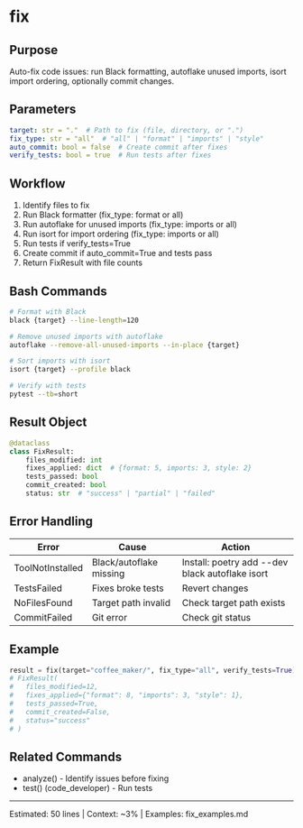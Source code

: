 # fix

## Purpose
Auto-fix code issues: run Black formatting, autoflake unused imports, isort import ordering, optionally commit changes.

## Parameters
```yaml
target: str = "."  # Path to fix (file, directory, or ".")
fix_type: str = "all"  # "all" | "format" | "imports" | "style"
auto_commit: bool = false  # Create commit after fixes
verify_tests: bool = true  # Run tests after fixes
```

## Workflow
1. Identify files to fix
2. Run Black formatter (fix_type: format or all)
3. Run autoflake for unused imports (fix_type: imports or all)
4. Run isort for import ordering (fix_type: imports or all)
5. Run tests if verify_tests=True
6. Create commit if auto_commit=True and tests pass
7. Return FixResult with file counts

## Bash Commands
```bash
# Format with Black
black {target} --line-length=120

# Remove unused imports with autoflake
autoflake --remove-all-unused-imports --in-place {target}

# Sort imports with isort
isort {target} --profile black

# Verify with tests
pytest --tb=short
```

## Result Object
```python
@dataclass
class FixResult:
    files_modified: int
    fixes_applied: dict  # {format: 5, imports: 3, style: 2}
    tests_passed: bool
    commit_created: bool
    status: str  # "success" | "partial" | "failed"
```

## Error Handling
| Error | Cause | Action |
|-------|-------|--------|
| ToolNotInstalled | Black/autoflake missing | Install: poetry add --dev black autoflake isort |
| TestsFailed | Fixes broke tests | Revert changes |
| NoFilesFound | Target path invalid | Check target path exists |
| CommitFailed | Git error | Check git status |

## Example
```python
result = fix(target="coffee_maker/", fix_type="all", verify_tests=True)
# FixResult(
#   files_modified=12,
#   fixes_applied={"format": 8, "imports": 3, "style": 1},
#   tests_passed=True,
#   commit_created=False,
#   status="success"
# )
```

## Related Commands
- analyze() - Identify issues before fixing
- test() (code_developer) - Run tests

---
Estimated: 50 lines | Context: ~3% | Examples: fix_examples.md
